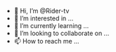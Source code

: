 - 👋 Hi, I’m @Rider-tv
- 👀 I’m interested in ...
- 🌱 I’m currently learning ...
- 💞️ I’m looking to collaborate on ...
- 📫 How to reach me ...

<!---
Rider-tv/Rider-tv is a ✨ special ✨ repository because its `README.md` (this file) appears on your GitHub profile.
You can click the Preview link to take a look at your changes.
--->

